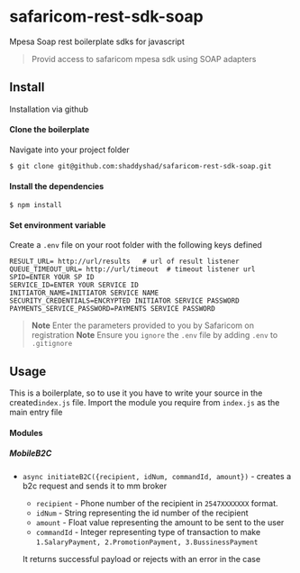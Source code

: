 # safaricom-rest-sdk-soap
Mpesa Soap rest boilerplate sdks for javascript

> Provid access to safaricom mpesa sdk using SOAP adapters

## Install
Installation via github 

#### Clone the boilerplate
Navigate into your project folder 

`$ git clone git@github.com:shaddyshad/safaricom-rest-sdk-soap.git`

#### Install the dependencies

`$ npm install `

#### Set environment variable
Create a `.env` file on your root folder with the following keys defined

```
RESULT_URL= http://url/results   # url of result listener
QUEUE_TIMEOUT_URL= http://url/timeout  # timeout listener url
SPID=ENTER YOUR SP ID
SERVICE_ID=ENTER YOUR SERVICE ID
INITIATOR_NAME=INITIATOR SERVICE NAME
SECURITY_CREDENTIALS=ENCRYPTED INITIATOR SERVICE PASSWORD
PAYMENTS_SERVICE_PASSWORD=PAYMENTS SERVICE PASSWORD
```

> **Note** Enter the parameters provided to you by Safaricom on registration
> **Note** Ensure you `ignore` the `.env` file by adding `.env` to `.gitignore`

## Usage
This is a boilerplate, so to use it you have to write your source in the created`index.js` file.
Import the module you require from `index.js` as the main entry file
#### Modules

##### MobileB2C
+ `async initiateB2C({recipient, idNum, commandId, amount})` - creates a b2c request and sends it to mm broker
    + `recipient` - Phone number of the recipient in `2547XXXXXXX` format.
    + `idNum` - String representing the id number of the recipient
    + `amount` - Float value representing the amount to be sent to the user
    + `commandId` - Integer representing type of transaction to make `1.SalaryPayment, 2.PromotionPayment, 3.BussinessPayment`

    It returns successful payload or rejects with an error in the case

